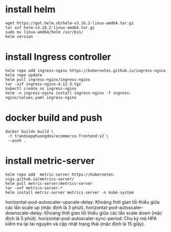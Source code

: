 # install helm

```
wget https://get.helm.sh/helm-v3.16.2-linux-amd64.tar.gz
tar xvf helm-v3.16.2-linux-amd64.tar.gz
sudo mv linux-amd64/helm /usr/bin/
helm version
```

# install Ingress controller

```
helm repo add ingress-nginx https://kubernetes.github.io/ingress-nginx
helm repo update
helm pull ingress-nginx/ingress-nginx
tar -xzf ingress-nginx-4.12.3.tgz
kubectl create ns ingress-nginx
helm -n ingress-nginx install ingress-nginx -f ingress-nginx/values.yaml ingress-nginx
```

# docker build and push
```
docker buildx build \  
 -t trandiepphuongdev/ecommerce-frontend:v2 \
 --push .
```
# install metric-server
```
helm repo add  metric-server https://kubernetes-sigs.github.io/metrics-server/
helm pull metric-server/metrics-server
tar -xvf metrics-server-*
helm install metric-server metrics-server -n kube-system
```

horizontal-pod-autoscaler-upscale-delay: Khoảng thời gian tối thiểu giữa các lần scale up (mặc định là 3 phút).
horizontal-pod-autoscaler-downscale-delay: Khoảng thời gian tối thiểu giữa các lần scale down (mặc định là 5 phút).
horizontal-pod-autoscaler-sync-period: Chu kỳ mà HPA kiểm tra lại tài nguyên và cập nhật trạng thái (mặc định là 15 giây).
